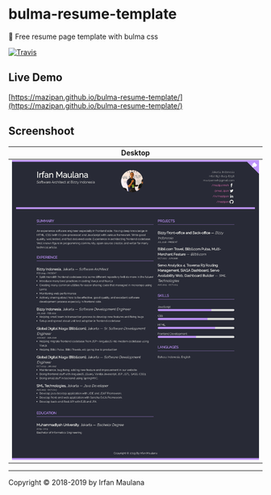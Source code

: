 # bulma-resume-template

💼 Free resume page template with bulma css

[![Travis](https://img.shields.io/travis/mazipan/bulma-resume-template.svg)](https://travis-ci.org/mazipan/bulma-resume-template)

## Live Demo

[https://mazipan.github.io/bulma-resume-template/](https://mazipan.github.io/bulma-resume-template/)

## Screenshoot

|              Desktop                |
| :---------------------------------: |
| ![Desktop](screenshoot-desktop.png) |


-----

Copyright © 2018-2019 by Irfan Maulana
